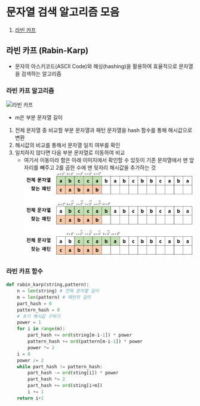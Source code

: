 # 문자열 검색 알고리즘 모음
1. [라빈 카프](#라빈-카프-rabin-karp)

## 라빈 카프 (Rabin-Karp)
- 문자의 아스키코드(ASCII Code)와 해싱(hashing)을 활용하여 효율적으로 문자열을 검색하는 알고리즘
   
### 라빈 카프 알고리즘
![라빈 카프](./src/%EB%AC%B8%EC%9E%90%EC%97%B4%ED%83%90%EC%83%89.png)
- m은 부분 문자열 길이
1. 전체 문자열 중 비교할 부분 문자열과 패턴 문자열을 hash 함수를 통해 해시값으로 변환
2. 해시값의 비교를 통해서 문자열 일치 여부를 확인
3. 일치하지 않다면 다음 부분 문자열로 이동하여 비교
    - 여기서 이동이라 함은 아래 이미지에서 확인할 수 있듯이 기존 문자열에서 맨 앞자리를 빼주고 2를 곱한 수에 맨 뒷자리 해시값을 추가하는 것
![라빈 카프](./src/%EB%AC%B8%EC%9E%90%EC%97%B4%ED%83%90%EC%83%89_%EB%9D%BC%EB%B9%88%EC%B9%B4%ED%94%842.png)

   
### 라빈 카프 함수
``` python
def rabin_karp(string,pattern):
    n = len(string) # 전체 문자열 길이
    m = len(pattern) # 패턴의 길이
    part_hash = 0
    pattern_hash = 0
    # 초기 해시값 구하기
    power = 1
    for i in range(m):
        part_hash += ord(string[m-i-1]) * power
        pattern_hash += ord(pattern[m-i-1]) * power
        power *= 2
    i = 0
    power /= 2
    while part_hash != pattern_hash:
        part_hash -= ord(sting[i]) * power
        part_hash *= 2
        part_hash += ord(sting[i+m])
        i += 1
    return i+1

``` 
